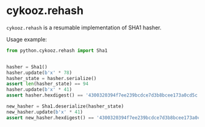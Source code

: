 # cykooz.rehash

`cykooz.rehash` is a resumable implementation of SHA1 hasher.

Usage example:

```python
from python.cykooz.rehash import Sha1


hasher = Sha1()
hasher.update(b'x' * 78)
hasher_state = hasher.serialize()
assert len(hasher_state) == 94
hasher.update(b'x' * 41)
assert hasher.hexdigest() == '4300320394f7ee239bcdce7d3b8bcee173a0cd5c'

new_hasher = Sha1.deserialize(hasher_state)
new_hasher.update(b'x' * 41)
assert new_hasher.hexdigest() == '4300320394f7ee239bcdce7d3b8bcee173a0cd5c'
```
